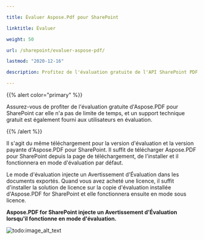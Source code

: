 ```yaml
---

title: Évaluer Aspose.Pdf pour SharePoint

linktitle: Évaluer

weight: 50

url: /sharepoint/evaluer-aspose-pdf/

lastmod: "2020-12-16"

description: Profitez de l'évaluation gratuite de l'API SharePoint PDF d'Aspose car elle n'a pas de limite de temps, et un support technique gratuit est également fourni aux utilisateurs en évaluation.

---
```




{{% alert color="primary" %}}



Assurez-vous de profiter de l'évaluation gratuite d'Aspose.PDF pour SharePoint car elle n'a pas de limite de temps, et un support technique gratuit est également fourni aux utilisateurs en évaluation.



{{% /alert %}}



Il s'agit du même téléchargement pour la version d'évaluation et la version payante d'Aspose.PDF pour SharePoint. Il suffit de télécharger Aspose.PDF pour SharePoint depuis la page de téléchargement, de l'installer et il fonctionnera en mode d'évaluation par défaut.



Le mode d'évaluation injecte un Avertissement d'Évaluation dans les documents exportés. Quand vous avez acheté une licence, il suffit d'installer la solution de licence sur la copie d'évaluation installée d'Aspose.PDF for SharePoint et elle fonctionnera ensuite en mode sous licence.

**Aspose.PDF for SharePoint injecte un Avertissement d'Évaluation lorsqu'il fonctionne en mode d'évaluation.**

![todo:image_alt_text](evaluate-aspose-pdf_1.png)